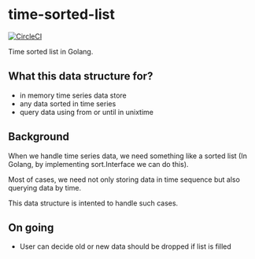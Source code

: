 # time-sorted-list

[![CircleCI](https://circleci.com/gh/go-zen-chu/time-sorted-list.svg?style=svg)](https://circleci.com/gh/go-zen-chu/time-sorted-list)

Time sorted list in Golang.

## What this data structure for?

- in memory time series data store
- any data sorted in time series
- query data using from or until in unixtime

## Background

When we handle time series data, we need something like a sorted list (In Golang, by implementing sort.Interface we can do this).

Most of cases, we need not only storing data in time sequence but also querying data by time.

This data structure is intented to handle such cases.

## On going
- User can decide old or new data should be dropped if list is filled
